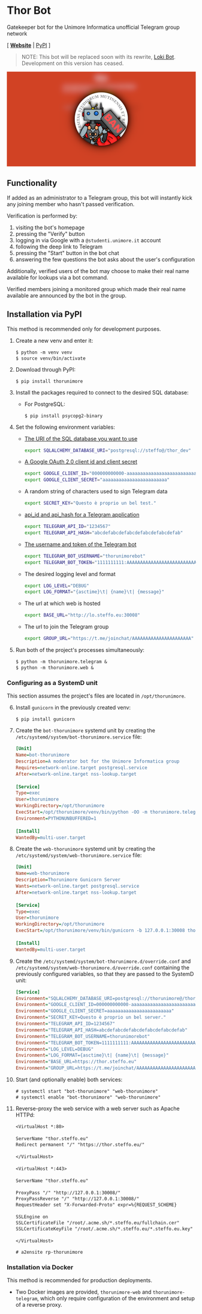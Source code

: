 # Thor Bot

Gatekeeper bot for the Unimore Informatica unofficial Telegram group network

\[ [**Website**](https://thor.steffo.eu) | [PyPI](https://pypi.org/project/thorunimore/) \]

> NOTE: This bot will be replaced soon with its rewrite, [Loki Bot](https://github.com/Steffo99/lokiunimore). Development on this version has ceased.

![The OpenGraph image of this page, with the project logo in the foreground and a blurred version of the Thor website in the background.](resources/opengraph.png)

## Functionality

If added as an administrator to a Telegram group, this bot will instantly kick any joining member who hasn't passed verification.

Verification is performed by:

1. visiting the bot's homepage
2. pressing the "Verify" button
3. logging in via Google with a `@studenti.unimore.it` account
4. following the deep link to Telegram
5. pressing the "Start" button in the bot chat
6. answering the few questions the bot asks about the user's configuration

Additionally, verified users of the bot may choose to make their real name available for lookups via a bot command.

Verified members joining a monitored group which made their real name available are announced by the bot in the group.

## Installation via PyPI

This method is recommended only for development purposes.

1. Create a new venv and enter it:
   ```console
   $ python -m venv venv
   $ source venv/bin/activate
   ```
   
2. Download through PyPI:
   ```console
   $ pip install thorunimore
   ```
   
3. Install the packages required to connect to the desired SQL database:
   
   - For PostgreSQL:
     ```console
     $ pip install psycopg2-binary
     ```

4. Set the following environment variables:

   - [The URI of the SQL database you want to use](https://docs.sqlalchemy.org/en/13/core/engines.html)
     ```bash
     export SQLALCHEMY_DATABASE_URI="postgresql://steffo@/thor_dev"
     ```
   
   - [A Google OAuth 2.0 client id and client secret](https://console.developers.google.com/apis/credentials)
     ```bash
     export GOOGLE_CLIENT_ID="000000000000-aaaaaaaaaaaaaaaaaaaaaaaaaaaaaaaa.apps.googleusercontent.com"
     export GOOGLE_CLIENT_SECRET="aaaaaaaaaaaaaaaaaaaaaaaa"
     ```
   
   - A random string of characters used to sign Telegram data
     ```bash
     export SECRET_KEY="Questo è proprio un bel test."
     ```
   
   - [api_id and api_hash for a Telegram application](https://my.telegram.org/apps)
     ```bash
     export TELEGRAM_API_ID="1234567"
     export TELEGRAM_API_HASH="abcdefabcdefabcdefabcdefabcdefab"
     ```

   - [The username and token of the Telegram bot](https://t.me/BotFather)
     ```bash
     export TELEGRAM_BOT_USERNAME="thorunimorebot"
     export TELEGRAM_BOT_TOKEN="1111111111:AAAAAAAAAAAAAAAAAAAAAAAAAAAAAAAAAAA"
     ```

   - The desired logging level and format
     ```bash
     export LOG_LEVEL="DEBUG"
     export LOG_FORMAT="{asctime}\t| {name}\t| {message}"
     ```
   
   - The url at which web is hosted
     ```bash
     export BASE_URL="http://lo.steffo.eu:30008"
     ```
     
   - The url to join the Telegram group
     ```bash
     export GROUP_URL="https://t.me/joinchat/AAAAAAAAAAAAAAAAAAAAAA"
     ```

5. Run both of the project's processes simultaneously:
   ```console
   $ python -m thorunimore.telegram &
   $ python -m thorunimore.web &
   ```

### Configuring as a SystemD unit

This section assumes the project's files are located in `/opt/thorunimore`.

6. Install `gunicorn` in the previously created venv:
   ```console
   $ pip install gunicorn
   ```

7. Create the `bot-thorunimore` systemd unit by creating the `/etc/systemd/system/bot-thorunimore.service` file:
   ```ini
   [Unit]
   Name=bot-thorunimore
   Description=A moderator bot for the Unimore Informatica group
   Requires=network-online.target postgresql.service
   After=network-online.target nss-lookup.target
   
   [Service]
   Type=exec
   User=thorunimore
   WorkingDirectory=/opt/thorunimore
   ExecStart=/opt/thorunimore/venv/bin/python -OO -m thorunimore.telegram
   Environment=PYTHONUNBUFFERED=1
   
   [Install]
   WantedBy=multi-user.target
   ```

8. Create the `web-thorunimore` systemd unit by creating the `/etc/systemd/system/web-thorunimore.service` file:
   ```ini
   [Unit]
   Name=web-thorunimore
   Description=Thorunimore Gunicorn Server
   Wants=network-online.target postgresql.service
   After=network-online.target nss-lookup.target
   
   [Service]
   Type=exec
   User=thorunimore
   WorkingDirectory=/opt/thorunimore
   ExecStart=/opt/thorunimore/venv/bin/gunicorn -b 127.0.0.1:30008 thorunimore.web.__main__:reverse_proxy_app
   
   [Install]
   WantedBy=multi-user.target
   ```
   
9. Create the `/etc/systemd/system/bot-thorunimore.d/override.conf` and 
   `/etc/systemd/system/web-thorunimore.d/override.conf` containing the previously configured variables, so that they are passed to the SystemD unit:
   ```ini
   [Service]
   Environment="SQLALCHEMY_DATABASE_URI=postgresql://thorunimore@/thor_prod"
   Environment="GOOGLE_CLIENT_ID=000000000000-aaaaaaaaaaaaaaaaaaaaaaaaaaaaaaaa.apps.googleusercontent.com"
   Environment="GOOGLE_CLIENT_SECRET=aaaaaaaaaaaaaaaaaaaaaaaa"
   Environment="SECRET_KEY=Questo è proprio un bel server."
   Environment="TELEGRAM_API_ID=1234567"
   Environment="TELEGRAM_API_HASH=abcdefabcdefabcdefabcdefabcdefab"
   Environment="TELEGRAM_BOT_USERNAME=thorunimorebot"
   Environment="TELEGRAM_BOT_TOKEN=1111111111:AAAAAAAAAAAAAAAAAAAAAAAAAAAAAAAAAAA"
   Environment="LOG_LEVEL=DEBUG"
   Environment="LOG_FORMAT={asctime}\t| {name}\t| {message}"
   Environment="BASE_URL=https://thor.steffo.eu"
   Environment="GROUP_URL=https://t.me/joinchat/AAAAAAAAAAAAAAAAAAAAAA"
   ```
   
10. Start (and optionally enable) both services:
    ```console
    # systemctl start "bot-thorunimore" "web-thorunimore"
    # systemctl enable "bot-thorunimore" "web-thorunimore"
    ```

11. Reverse-proxy the web service with a web server such as Apache HTTPd:
    ```apacheconf
    <VirtualHost *:80>
    
    ServerName "thor.steffo.eu"
    Redirect permanent "/" "https://thor.steffo.eu/"
    
    </VirtualHost>
    
    <VirtualHost *:443>
    
    ServerName "thor.steffo.eu"
    
    ProxyPass "/" "http://127.0.0.1:30008/"
    ProxyPassReverse "/" "http://127.0.0.1:30008/"
    RequestHeader set "X-Forwarded-Proto" expr=%{REQUEST_SCHEME}
    
    SSLEngine on
    SSLCertificateFile "/root/.acme.sh/*.steffo.eu/fullchain.cer"
    SSLCertificateKeyFile "/root/.acme.sh/*.steffo.eu/*.steffo.eu.key"
    
    </VirtualHost>
    ```
    ```console
    # a2ensite rp-thorunimore
    ```

### Installation via Docker

This method is recommended for production deployments.

- Two Docker images are provided, `thorunimore-web` and `thorunimore-telegram`, which only require configuration of the environment and setup of a reverse proxy.
